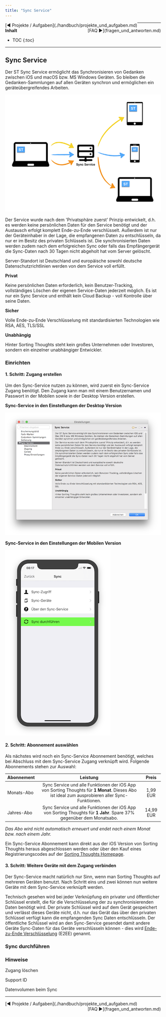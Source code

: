 ```yaml
---
title: "Sync Service"
---
```


<div class="pageNavigation">
<div style="float:left;">
   [◀️ Projekte / Aufgaben](./handbuch/projekte_und_aufgaben.md)
</div>
<div style="float:right;">
  [FAQ ▶️](fragen_und_antworten.md)
</div>
</div>

---------------
__Inhalt__
* TOC
{:toc}
---------------

## Sync Service

Der ST Sync Service ermöglicht das Synchronisieren von Gedanken zwischen iOS und macOS bzw. MS Windows Geräten. So bleiben die Gedanken-Sammlungen auf allen Geräten synchron und ermöglichen ein geräteübergreifendes Arbeiten.

![ST Sync Service](./assets/images/ST-SyncService.png)

Der Service wurde nach dem 'Privatsphäre zuerst' Prinzip entwickelt, d.h. es werden keine persönlichen Daten für den Service benötigt und der Austausch erfolgt komplett Ende-zu-Ende verschlüsselt. Außerdem ist nur der Geräteinhaber in der Lage, die empfangenen Daten zu entschlüsseln, da nur er im Besitz des privaten Schlüssels ist. Die synchronisierten Daten werden zudem nach dem erfolgreichen Sync oder falls das Empfängergerät die Sync-Daten nach 30 Tagen nicht abgeholt hat vom Server gelöscht.

Server-Standort ist Deutschland und europäische sowohl deutsche Datenschutzrichtlinien werden von dem Service voll erfüllt.

**Privat**

Keine persönlichen Daten erforderlich, kein Benutzer-Tracking, vollständiges Löschen der eigenen Service-Daten jederzeit möglich. Es ist nur ein Sync Service und enthält kein Cloud Backup - voll Kontrolle über seine Daten.

**Sicher**

Volle Ende-zu-Ende Verschlüsselung mit standardisierten Technologien wie RSA, AES, TLS/SSL

**Unabhängig**

Hinter Sorting Thoughts steht kein großes Unternehmen oder Investoren, sondern ein einzelner unabhängiger Entwickler.

### Einrichten

#### 1. Schritt: Zugang erstellen
Um den Sync-Service nutzen zu können, wird zuerst ein Sync-Service Zugang benötigt. Den Zugang kann man mit einem Benutzernamen und Passwort in der Mobilen sowie in der Desktop Version erstellen.

**Sync-Service in den Einstellungen der Desktop Version**

![Sync-Service Desktop Version](./assets/images/sync-einstellungen.png)

**Sync-Service in den Einstellungen der Mobilen Version**

![Sync-Service Mobile Version](./assets/images/st-ios-sync-service.png)

#### 2. Schritt: Abonnement auswählen

Als nächstes wird noch ein Sync-Service Abonnement benötigt, welches bei Abschluss mit dem Sync-Service Zugang verknüpft wird. Folgende Abonnements stehen zur Auswahl:

| Abonnement | Leistung | Preis  |
|:--------|:-------:|:-------:|
| Monats-Abo | Sync Service und alle Funktionen der iOS App von Sorting Thoughts für **1 Monat**. Dieses Abo ist ideal zum ausprobieren aller Sync-Funktionen. | 1,99 EUR|
| Jahres-Abo | Sync Service und alle Funktionen der iOS App von Sorting Thoughts für **1 Jahr**. Spare 37% gegenüber dem Monatsabo. | 14,99 EUR |

*Das Abo wird nicht automatisch erneuert und endet nach einem Monat bzw. nach einem Jahr.*

Ein Sync-Service Abonnement kann direkt aus der iOS Version von Sorting Thoughts heraus abgeschlossen werden oder über den Kauf eines Registrierungscodes auf der [Sorting Thoughts Homepage](https://www.sortingthoughts.de/blog/de/buy-sorting-thoughts/).

#### 3. Schritt: Weitere Geräte mit dem Zugang verbinden

Der Sync-Service macht natürlich nur Sinn, wenn man Sorting Thoughts auf mehreren Geräten benutzt. Nach Schritt eins und zwei können nun weitere Geräte mit dem Sync-Service verknüpft werden.

Technisch gesehen wird bei jeder Verknüpfung ein privater und öffentlicher Schlüssel erstellt, die für die Verschlüsselung der zu synchronisierenden Daten benötigt wird. Der private Schlüssel wird auf dem Gerät gespeichert und verlässt dieses Geräte nicht, d.h. nur das Gerät das über den privaten Schlüssel verfügt kann die empfangenden Sync Daten entschlüsseln. Der öffentliche Schlüssel wird an den Sync-Service gesendet damit andere Geräte Sync-Daten für das Geräte verschlüsseln können - dies wird  [Ende-zu-Ende Verschlüsselung](https://de.wikipedia.org/wiki/Ende-zu-Ende-Verschlüsselung) (E2EE) genannt.

### Sync durchführen



### Hinweise

Zugang löschen

Support ID

Datenvolumen beim Sync

---------------

<div class="pageNavigation">
<div style="float:left;">
   [◀️ Projekte / Aufgaben](./handbuch/projekte_und_aufgaben.md)
</div>
<div style="float:right;">
  [FAQ ▶️](fragen_und_antworten.md)
</div>
</div>
